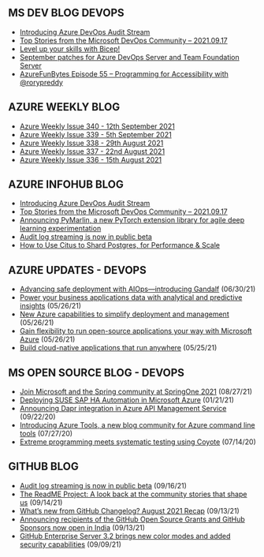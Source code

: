 ## MS DEV BLOG DEVOPS 

<!-- DEVBLOGDEVOPS:START -->
- [Introducing Azure DevOps Audit Stream](https://devblogs.microsoft.com/devops/introducing-azure-devops-audit-stream/)
- [Top Stories from the Microsoft DevOps Community – 2021.09.17](https://devblogs.microsoft.com/devops/top-stories-from-the-microsoft-devops-community-2021-09-17/)
- [Level up your skills with Bicep!](https://devblogs.microsoft.com/devops/level-up-your-skills-with-bicep/)
- [September patches for Azure DevOps Server and Team Foundation Server](https://devblogs.microsoft.com/devops/september-patches-for-azure-devops-server-and-team-foundation-server-2/)
- [AzureFunBytes Episode 55 – Programming for Accessibility with @rorypreddy](https://devblogs.microsoft.com/devops/azurefunbytes-episode-55-programming-for-accessibility-with-rorypreddy/)
<!-- DEVBLOGDEVOPS:END -->


## AZURE WEEKLY BLOG

<!-- AZUREWEEKLY:START -->
- [Azure Weekly Issue 340 - 12th September 2021](https://azureweekly.info/issue-340.html)
- [Azure Weekly Issue 339 - 5th September 2021](https://azureweekly.info/issue-339.html)
- [Azure Weekly Issue 338 - 29th August 2021](https://azureweekly.info/issue-338.html)
- [Azure Weekly Issue 337 - 22nd August 2021](https://azureweekly.info/issue-337.html)
- [Azure Weekly Issue 336 - 15th August 2021](https://azureweekly.info/issue-336.html)
<!-- AZUREWEEKLY:END -->

## AZURE INFOHUB BLOG 

<!-- AZUREINFOHUB:START -->
- [Introducing Azure DevOps Audit Stream](https://devblogs.microsoft.com/devops/introducing-azure-devops-audit-stream)
- [Top Stories from the Microsoft DevOps Community – 2021.09.17](https://devblogs.microsoft.com/devops/top-stories-from-the-microsoft-devops-community-2021-09-17)
- [Announcing PyMarlin, a new PyTorch extension library for agile deep learning experimentation](https://techcommunity.microsoft.com/t5/azure-ai/announcing-pymarlin-a-new-pytorch-extension-library-for-agile/ba-p/2758051)
- [Audit log streaming is now in public beta](https://github.blog/2021-09-16-audit-log-streaming-public-beta/)
- [How to Use Citus to Shard Postgres, for Performance & Scale](https://channel9.msdn.com/Shows/Data-Exposed/How-to-Use-Citus-to-Shard-Postgres-for-Performance--Scale)
<!-- AZUREINFOHUB:END -->


## AZURE UPDATES - DEVOPS 

<!-- AZUREUPDATES:START -->

 - [Advancing safe deployment with AIOps—introducing Gandalf](https://azure.microsoft.com/blog/advancing-safe-deployment-with-aiops-introducing-gandalf/) (06/30/21)
 - [Power your business applications data with analytical and predictive insights](https://azure.microsoft.com/blog/power-your-business-applications-data-with-analytical-and-predictive-insights/) (05/26/21)
 - [New Azure capabilities to simplify deployment and management](https://azure.microsoft.com/blog/new-azure-capabilities-to-simplify-deployment-and-management/) (05/26/21)
 - [Gain flexibility to run open-source applications your way with Microsoft Azure](https://azure.microsoft.com/blog/gain-flexibility-to-run-open-source-applications-your-way-with-microsoft-azure/) (05/26/21)
 - [Build cloud-native applications that run anywhere](https://azure.microsoft.com/blog/build-cloudnative-applications-that-run-anywhere/) (05/25/21)
<!-- AZUREUPDATES:END -->


## MS OPEN SOURCE BLOG - DEVOPS 

<!-- MSOPENSOURCEBLOG:START -->

 - [Join Microsoft and the Spring community at SpringOne 2021](https://cloudblogs.microsoft.com/opensource/2021/08/27/join-microsoft-and-the-spring-community-at-springone-2021/) (08/27/21)
 - [Deploying SUSE SAP HA Automation in Microsoft Azure](https://cloudblogs.microsoft.com/opensource/2021/01/21/deploying-suse-sap-ha-automation-in-microsoft-azure/) (01/21/21)
 - [Announcing Dapr integration in Azure API Management Service](https://cloudblogs.microsoft.com/opensource/2020/09/22/announcing-dapr-integration-azure-api-management-service-apim/) (09/22/20)
 - [Introducing Azure Tools, a new blog community for Azure command line tools](https://cloudblogs.microsoft.com/opensource/2020/07/27/introducing-azure-tools-new-tech-community-blog/) (07/27/20)
 - [Extreme programming meets systematic testing using Coyote](https://cloudblogs.microsoft.com/opensource/2020/07/14/extreme-programming-meets-systematic-testing-using-coyote/) (07/14/20)
<!-- MSOPENSOURCEBLOG:END -->


## GITHUB BLOG


<!-- GITHUB:START -->

 - [Audit log streaming is now in public beta](https://github.blog/2021-09-16-audit-log-streaming-public-beta/) (09/16/21)
 - [The ReadME Project: A look back at the community stories that shape us](https://github.blog/2021-09-14-the-readme-project-a-look-back-community-stories/) (09/14/21)
 - [What’s new from GitHub Changelog? August 2021 Recap](https://github.blog/2021-09-13-whats-new-from-github-changelog-august-2021-recap/) (09/13/21)
 - [Announcing recipients of the GitHub Open Source Grants and GitHub Sponsors now open in India](https://github.blog/2021-09-12-recipients-open-source-grants-github-sponsors-india/) (09/13/21)
 - [GitHub Enterprise Server 3.2 brings new color modes and added security capabilities](https://github.blog/2021-09-09-github-enterprise-server-3-2-color-modes-security/) (09/09/21)
<!-- GITHUB:END -->
